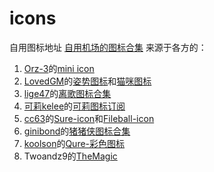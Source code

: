 # icons
自用图标地址
[自用机场的图标合集](https://raw.githubusercontent.com/MinCheng7/icons/main/Sky_AirPortsIcons.json)
来源于各方的：
1. [Orz-3](https://github.com/Orz-3)的[mini icon](https://github.com/Orz-3/mini/raw/master/Color%2B.json)
2. [LovedGM](https://github.com/LovedGM/)的[姿势图标](https://raw.githubusercontent.com/LovedGM/Quantumult-X-TuBiao/main/zishi-cs.json)和[猫咪图标](https://raw.githubusercontent.com/LovedGM/Quantumult-X-TuBiao/d9790e7036861013a4c8fd51990888b1674b9ee1/maomi.json)
3. [lige47](https://github.com/lige47)的[离歌图标合集](https://raw.githubusercontent.com/lige47/QuanX-icon-rule/main/ligeicon.json)
4. [可莉kelee](https://github.com/luestr)的[可莉图标订阅](https://gitlab.com/lodepuly/iconlibrary/-/raw/main/KeLee_icon.json)
5. [cc63](https://github.com/cc63)的[Sure-icon](https://raw.githubusercontent.com/cc63/ICON/main/icons.json)和[Fileball-icon](https://raw.githubusercontent.com/cc63/Fileball/main/icons.json)
6. [ginibond](https://github.com/ginibond)的[猪猪侠图标合集](https://raw.githubusercontent.com/ginibond/ginibond/main/Icons/contact/tubiao.json)
7. [koolson](https://github.com/koolson)的[Qure-彩色图标](https://github.com/Koolson/Qure/raw/master/Other/QureColor-All.json)
8. Twoandz9的[TheMagic](https://raw.githubusercontent.com/Twoandz9/TheMagic-Icons/main/TheRaw.json)
